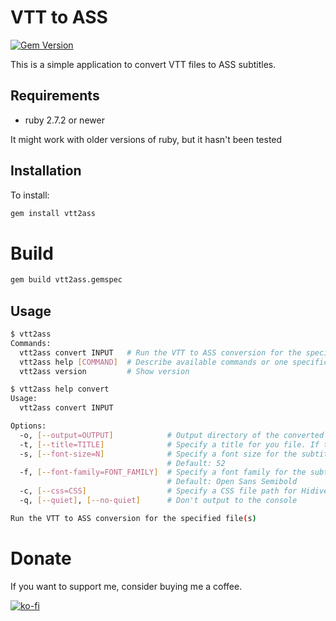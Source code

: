 # VTT to ASS

[![Gem Version](https://badge.fury.io/rb/vtt2ass.svg)](https://badge.fury.io/rb/vtt2ass)

This is a simple application to convert VTT files to ASS subtitles.

## Requirements
- ruby 2.7.2 or newer

It might work with older versions of ruby, but it hasn't been tested

## Installation

To install:
```bash
gem install vtt2ass
```

# Build

```bash
gem build vtt2ass.gemspec
```

## Usage

```bash
$ vtt2ass
Commands:
  vtt2ass convert INPUT   # Run the VTT to ASS conversion for the specified file(s)
  vtt2ass help [COMMAND]  # Describe available commands or one specific command
  vtt2ass version         # Show version

$ vtt2ass help convert
Usage:
  vtt2ass convert INPUT

Options:
  -o, [--output=OUTPUT]            # Output directory of the converted file
  -t, [--title=TITLE]              # Specify a title for you file. If the input is a directory, all files will share the same title.
  -s, [--font-size=N]              # Specify a font size for the subtitles
                                   # Default: 52
  -f, [--font-family=FONT_FAMILY]  # Specify a font family for the subtitles
                                   # Default: Open Sans Semibold
  -c, [--css=CSS]                  # Specify a CSS file path for Hidive subs
  -q, [--quiet], [--no-quiet]      # Don't output to the console

Run the VTT to ASS conversion for the specified file(s)
```

# Donate

If you want to support me, consider buying me a coffee.

[![ko-fi](https://ko-fi.com/img/githubbutton_sm.svg)](https://ko-fi.com/Y8Y136P0E)
